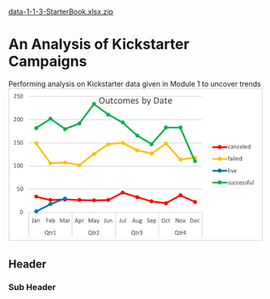 [data-1-1-3-StarterBook.xlsx.zip](https://github.com/M-Outlaw/BootCamp-Mod-1-analysis/files/7108914/data-1-1-3-StarterBook.xlsx.zip)
# An Analysis of Kickstarter Campaigns
Performing analysis on Kickstarter data given in Module 1 to uncover trends
![image graph](https://github.com/M-Outlaw/BootCamp-Mod-1-analysis/blob/main/DateOutcomesGraph.png)
## Header
### Sub Header
